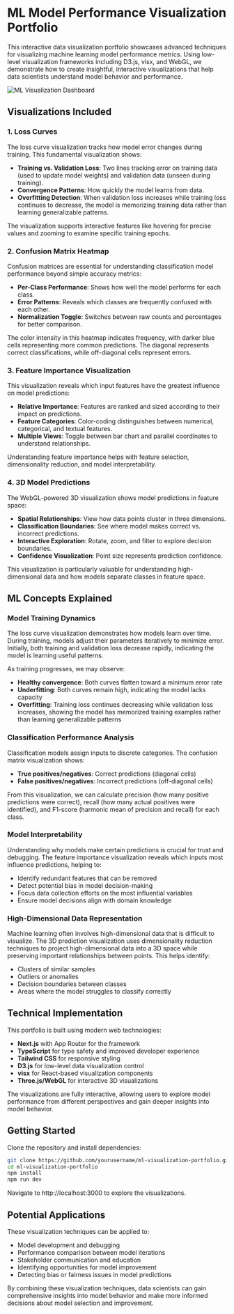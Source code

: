 # ML Model Performance Visualization Portfolio

This interactive data visualization portfolio showcases advanced techniques for visualizing machine learning model performance metrics. Using low-level visualization frameworks including D3.js, visx, and WebGL, we demonstrate how to create insightful, interactive visualizations that help data scientists understand model behavior and performance.

![ML Visualization Dashboard](https://via.placeholder.com/800x400?text=ML+Visualization+Dashboard)

## Visualizations Included

### 1. Loss Curves
The loss curve visualization tracks how model error changes during training. This fundamental visualization shows:

- **Training vs. Validation Loss**: Two lines tracking error on training data (used to update model weights) and validation data (unseen during training).
- **Convergence Patterns**: How quickly the model learns from data.
- **Overfitting Detection**: When validation loss increases while training loss continues to decrease, the model is memorizing training data rather than learning generalizable patterns.

The visualization supports interactive features like hovering for precise values and zooming to examine specific training epochs.

### 2. Confusion Matrix Heatmap

Confusion matrices are essential for understanding classification model performance beyond simple accuracy metrics:

- **Per-Class Performance**: Shows how well the model performs for each class.
- **Error Patterns**: Reveals which classes are frequently confused with each other.
- **Normalization Toggle**: Switches between raw counts and percentages for better comparison.

The color intensity in this heatmap indicates frequency, with darker blue cells representing more common predictions. The diagonal represents correct classifications, while off-diagonal cells represent errors.

### 3. Feature Importance Visualization

This visualization reveals which input features have the greatest influence on model predictions:

- **Relative Importance**: Features are ranked and sized according to their impact on predictions.
- **Feature Categories**: Color-coding distinguishes between numerical, categorical, and textual features.
- **Multiple Views**: Toggle between bar chart and parallel coordinates to understand relationships.

Understanding feature importance helps with feature selection, dimensionality reduction, and model interpretability.

### 4. 3D Model Predictions

The WebGL-powered 3D visualization shows model predictions in feature space:

- **Spatial Relationships**: View how data points cluster in three dimensions.
- **Classification Boundaries**: See where model makes correct vs. incorrect predictions.
- **Interactive Exploration**: Rotate, zoom, and filter to explore decision boundaries.
- **Confidence Visualization**: Point size represents prediction confidence.

This visualization is particularly valuable for understanding high-dimensional data and how models separate classes in feature space.

## ML Concepts Explained

### Model Training Dynamics

The loss curve visualization demonstrates how models learn over time. During training, models adjust their parameters iteratively to minimize error. Initially, both training and validation loss decrease rapidly, indicating the model is learning useful patterns. 

As training progresses, we may observe:

- **Healthy convergence**: Both curves flatten toward a minimum error rate
- **Underfitting**: Both curves remain high, indicating the model lacks capacity
- **Overfitting**: Training loss continues decreasing while validation loss increases, showing the model has memorized training examples rather than learning generalizable patterns

### Classification Performance Analysis

Classification models assign inputs to discrete categories. The confusion matrix visualization shows:

- **True positives/negatives**: Correct predictions (diagonal cells)
- **False positives/negatives**: Incorrect predictions (off-diagonal cells)

From this visualization, we can calculate precision (how many positive predictions were correct), recall (how many actual positives were identified), and F1-score (harmonic mean of precision and recall) for each class.

### Model Interpretability

Understanding why models make certain predictions is crucial for trust and debugging. The feature importance visualization reveals which inputs most influence predictions, helping to:

- Identify redundant features that can be removed
- Detect potential bias in model decision-making 
- Focus data collection efforts on the most influential variables
- Ensure model decisions align with domain knowledge

### High-Dimensional Data Representation

Machine learning often involves high-dimensional data that is difficult to visualize. The 3D prediction visualization uses dimensionality reduction techniques to project high-dimensional data into a 3D space while preserving important relationships between points. This helps identify:

- Clusters of similar samples
- Outliers or anomalies
- Decision boundaries between classes
- Areas where the model struggles to classify correctly

## Technical Implementation

This portfolio is built using modern web technologies:

- **Next.js** with App Router for the framework
- **TypeScript** for type safety and improved developer experience
- **Tailwind CSS** for responsive styling
- **D3.js** for low-level data visualization control
- **visx** for React-based visualization components
- **Three.js/WebGL** for interactive 3D visualizations

The visualizations are fully interactive, allowing users to explore model performance from different perspectives and gain deeper insights into model behavior.

## Getting Started

Clone the repository and install dependencies:

```bash
git clone https://github.com/yourusername/ml-visualization-portfolio.git
cd ml-visualization-portfolio
npm install
npm run dev
```

Navigate to http://localhost:3000 to explore the visualizations.

## Potential Applications

These visualization techniques can be applied to:

- Model development and debugging
- Performance comparison between model iterations
- Stakeholder communication and education
- Identifying opportunities for model improvement
- Detecting bias or fairness issues in model predictions

By combining these visualization techniques, data scientists can gain comprehensive insights into model behavior and make more informed decisions about model selection and improvement.